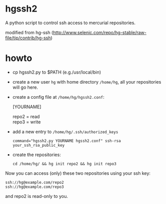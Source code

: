 hgssh2
======

A python script to control ssh access to mercurial repositories.

modified from hg-ssh (http://www.selenic.com/repo/hg-stable/raw-file/tip/contrib/hg-ssh)


howto
======

* cp hgssh2.py to $PATH (e.g./usr/local/bin)

* create a new user `hg` with home directory `/home/hg`, all your repositories will go here.

* create a config file at `/home/hg/hgssh2.conf`:
    
    [YOURNAME]
    
    repo2 = read     
    repo3 = write    

* add a new entry to ``/home/hg/.ssh/authorized_keys``

    ``command="hgssh2.py YOURNAME hgssh2.conf" ssh-rsa your_ssh_rsa_public_key``

* create the repositories:

    ``cd /home/hg/ && hg init repo2 && hg init repo3``

Now you can access (only) these two repositories using your ssh key:

    ssh://hg@example.com/repo2
    ssh://hg@example.com/repo3

and repo2 is read-only to you.

